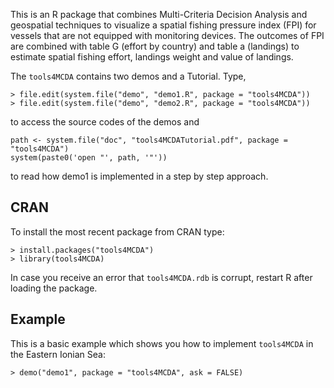 This is an R package that combines Multi-Criteria Decision Analysis
and geospatial techniques to visualize a spatial fishing pressure index (FPI) 
for vessels that are not equipped with monitoring devices. 
The outcomes of FPI are combined with table G (effort by country)
and table a (landings) to estimate spatial fishing effort, landings weight and value of landings.

The `tools4MCDA` contains two demos and a Tutorial. Type,

    > file.edit(system.file("demo", "demo1.R", package = "tools4MCDA")) 
    > file.edit(system.file("demo", "demo2.R", package = "tools4MCDA")) 

to access the source codes of the demos and

    path <- system.file("doc", "tools4MCDATutorial.pdf", package = "tools4MCDA")
    system(paste0('open "', path, '"'))

to read how demo1 is implemented in a step by step approach.

CRAN
----

To install the most recent package from CRAN type:

    > install.packages("tools4MCDA")
    > library(tools4MCDA)

In case you receive an error that `tools4MCDA.rdb` is corrupt, restart R
after loading the package.

Example
-------

This is a basic example which shows you how to implement `tools4MCDA` in
the Eastern Ionian Sea:

    > demo("demo1", package = "tools4MCDA", ask = FALSE)
